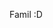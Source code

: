 Famil :D

<!--
**Famil** is a ✨ _special_ ✨ repository because its `README.md` (this file) appears on your GitHub profile.
